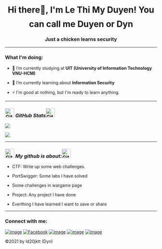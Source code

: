 <h1 align="center">Hi there👋, I'm Le Thi My Duyen! You can call me Duyen or Dyn<img height="40"></h1>
<h3 align="center">Just a chicken learns security</h3>

<hr>

<h3 align="left"><b>What I'm doing:</b></h3>

- 🔭 I’m currently studying at **UIT (University of Information Technology VNU-HCM)**

- 🌱 I’m currently learning about **Information Security**

- ⚡ I'm good at nothing, but I'm ready to learn anything.

<hr>

<h3 align="left">
 <img src="https://media.giphy.com/media/8UHRm5oY4k4FDxq5QG/giphy.gif" width="30px" alt="GitHub-Status"/>&nbsp;<i><b>GitHub Stats</b></i><img src="https://media.giphy.com/media/8UHRm5oY4k4FDxq5QG/giphy.gif" width="30px" alt="GitHub-Status"/></h3>


![](https://github-profile-summary-cards.vercel.app/api/cards/stats?username=ld20jktt&theme=vue)

![](https://github-profile-summary-cards.vercel.app/api/cards/profile-details?username=ld20jktt&theme=vue)
</hr>

<hr>

<h3 align="left">
 <img src="https://media.giphy.com/media/8UHRm5oY4k4FDxq5QG/giphy.gif" width="30px" alt="GitHub-Status"/>&nbsp;<i><b>My github is about:</b></i><img src="https://media.giphy.com/media/8UHRm5oY4k4FDxq5QG/giphy.gif" width="30px" alt="GitHub-Status"/></h3>
 
* CTF: Write up some web challenges.

* PortSwigger: Some labs I have solved

* Some challenges in wargame page

* Project: Any project I have done

* Everthing I have learned I want to save or share

</hr>

<hr>

<h3 align="left">Connect with me:</h3>
<div align="left">

[![image](https://img.shields.io/badge/Twitter-1DA1F2?style=for-the-badge&logo=twitter&logoColor=white)]()
[![Facebook](https://img.shields.io/badge/Facebook-%231877F2.svg?style=for-the-badge&logo=Facebook&logoColor=white)](https://www.facebook.com/duyen20102001)
[![image](https://img.shields.io/badge/Gmail-D14836?style=for-the-badge&logo=gmail&logoColor=white)](mailto:lemyduyen272829@gmail.com)
[![image](https://img.shields.io/badge/blogger-996699?style=for-the-badge&logo=blogger&logoColor=white)]()
[![image](https://img.shields.io/badge/Telegram-3399FF?style=for-the-badge&logo=Telegram&logoColor=white)]()
</div>

</hr>


<p> ©2021 by ld20jktt (Dyn) </p>
